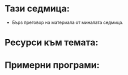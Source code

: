 # Тази седмица:
  - Бърз преговор на материала от миналата седмица.

    
# Ресурси към темата:


# Примерни програми:
